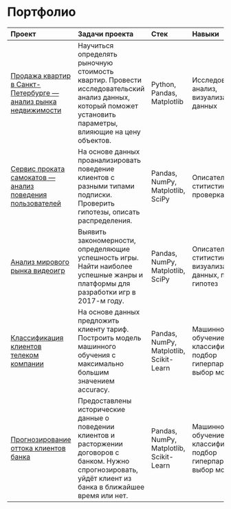# Портфолио
| Проект | Задачи проекта | Стек | Навыки |
| :-----------| :----------- | :----------- | :----------- |
| [Продажа квартир в Санкт-Петербурге — анализ рынка недвижимости](01_real_estate) | Научиться определять рыночную стоимость квартир. Провести исследовательский анализ данных, который поможет установить параметры, влияющие на цену объектов. | Python, Pandas, Matplotlib | Исследовательский анализ, визуализация данных |
| [Сервис проката самокатов — анализ поведения пользователей](02_scooter_rides) | На основе данных проанализировать поведение клиентов с разными типами подписки. Проверить гипотезы, описать распределения. | Pandas, NumPy, Matplotlib, SciPy |  Описательная ститистика, проверка гипотез |
| [Анализ мирового рынка видеоигр](03_video_games) | Выявить закономерности, определяющие успешность игры. Найти наиболее успешные жанры и платформы для разработки игр в 2017-м году. | Pandas, NumPy, Matplotlib, SciPy | Описательная ститистика, визуализация данных, проверка гипотез |
| [Классификация клиентов телеком компании](04_user_behaviour) | На основе данных предложить клиенту тариф. Построить модель машинного обучения с максимально большим значением accuracy. | Pandas, NumPy, Matplotlib, Scikit-Learn | Машинное обучение, классификация, подбор гиперпараметров, выбор модели |
| [Прогнозирование оттока клиентов банка](05_churn_rate) | Предоставлены исторические данные о поведении клиентов и расторжении договоров с банком. Нужно спрогнозировать, уйдёт клиент из банка в ближайшее время или нет. | Pandas, NumPy, Matplotlib, Scikit-Learn | Машинное обучение, классификация, подбор гиперпараметров, выбор модели |
